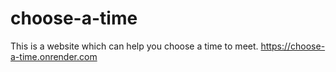 # choose-a-time
This is a website which can help you choose a time to meet.
https://choose-a-time.onrender.com
